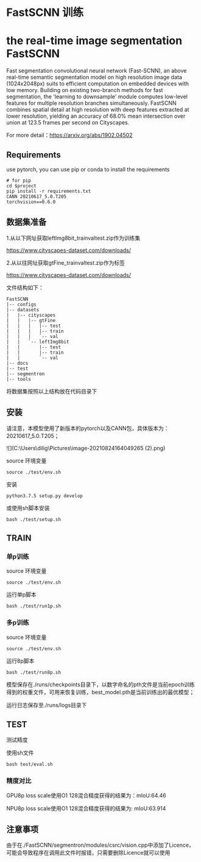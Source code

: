 # FastSCNN 训练

# the real-time image segmentation FastSCNN

Fast segmentation convolutional neural network (Fast-SCNN), an above real-time semantic segmentation model on high resolution image data (1024x2048px) suits to efficient computation on embedded devices with low memory. Building on existing two-branch methods for fast segmentation, the 'learning to downsample' module  computes low-level features for multiple resolution branches simultaneously. FastSCNN combines spatial detail at high resolution with deep features extracted at lower resolution, yielding an accuracy of 68.0% mean intersection over union at 123.5 frames per second on Cityscapes.

For more detail：https://arxiv.org/abs/1902.04502

## 

## Requirements

use pytorch, you can use pip or conda to install the requirements

```
# for pip
cd $project
pip install -r requirements.txt
CANN 20210617_5.0.T205
torchvision==0.6.0
```



## 数据集准备

1.从以下网址获取leftImg8bit_trainvaltest.zip作为训练集

https://www.cityscapes-dataset.com/downloads/

2.从以往网址获取gtFine_trainvaltest.zip作为标签

https://www.cityscapes-dataset.com/downloads/

文件结构如下：


```
FastSCNN
|-- configs
|-- datasets
|   |-- cityscapes
|   |   |-- gtFine
|   |   |   |-- test
|   |   |   |-- train
|   |   |   `-- val
|   |   `-- leftImg8bit
|   |       |-- test
|   |       |-- train
|   |       `-- val
|-- docs
|-- test
|-- segmentron
|-- tools

```

将数据集按照以上结构放在代码目录下

## 安装

请注意，本模型使用了新版本的pytorch以及CANN包，具体版本为：20210617_5.0.T205；

![](C:\Users\dilig\Pictures\image-20210824164049265 (2).png)

source 环境变量

```
source ./test/env.sh
```

安装

```
python3.7.5 setup.py develop
```

或使用sh脚本安装

```
bash ./test/setup.sh
```



## TRAIN

### 单p训练

source 环境变量

```
source ./test/env.sh
```

运行单p脚本

```
bash ./test/run1p.sh
```



### 多p训练

source 环境变量

```
source ./test/env.sh
```

运行8p脚本

```
bash ./test/run8p.sh
```

模型保存在./runs/checkpoints目录下，以数字命名的pth文件是当前epoch训练得到的权重文件，可用来恢复训练，best_model.pth是当前训练出的最优模型；

运行日志保存至./runs/logs目录下

## TEST

测试精度 

使用sh文件

```
bash test/eval.sh
```

### 精度对比

GPU8p loss scale使用O1 128混合精度获得的结果为：mIoU:64.46

NPU8p loss scale使用O1 128混合精度获得的结果为:   mIoU:63.914

## 注意事项

由于在./FastSCNN/segmentron/modules/csrc/vision.cpp中添加了Licence，可能会导致程序在调用此文件时报错，只需要删除Licence就可以使用
